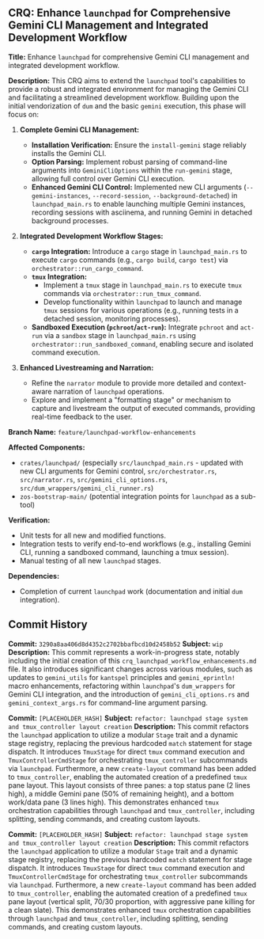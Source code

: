 ## CRQ: Enhance `launchpad` for Comprehensive Gemini CLI Management and Integrated Development Workflow

**Title:** Enhance `launchpad` for comprehensive Gemini CLI management and integrated development workflow.

**Description:**
This CRQ aims to extend the `launchpad` tool's capabilities to provide a robust and integrated environment for managing the Gemini CLI and facilitating a streamlined development workflow. Building upon the initial vendorization of `dum` and the basic `gemini` execution, this phase will focus on:

1.  **Complete Gemini CLI Management:**
    *   **Installation Verification:** Ensure the `install-gemini` stage reliably installs the Gemini CLI.
    *   **Option Parsing:** Implement robust parsing of command-line arguments into `GeminiCliOptions` within the `run-gemini` stage, allowing full control over Gemini CLI execution.
    *   **Enhanced Gemini CLI Control:** Implemented new CLI arguments (`--gemini-instances`, `--record-session`, `--background-detached`) in `launchpad_main.rs` to enable launching multiple Gemini instances, recording sessions with asciinema, and running Gemini in detached background processes.

2.  **Integrated Development Workflow Stages:**
    *   **`cargo` Integration:** Introduce a `cargo` stage in `launchpad_main.rs` to execute `cargo` commands (e.g., `cargo build`, `cargo test`) via `orchestrator::run_cargo_command`.
    *   **`tmux` Integration:**
        *   Implement a `tmux` stage in `launchpad_main.rs` to execute `tmux` commands via `orchestrator::run_tmux_command`.
        *   Develop functionality within `launchpad` to launch and manage `tmux` sessions for various operations (e.g., running tests in a detached session, monitoring processes).
    *   **Sandboxed Execution (`pchroot`/`act-run`):** Integrate `pchroot` and `act-run` via a `sandbox` stage in `launchpad_main.rs` using `orchestrator::run_sandboxed_command`, enabling secure and isolated command execution.

3.  **Enhanced Livestreaming and Narration:**
    *   Refine the `narrator` module to provide more detailed and context-aware narration of `launchpad` operations.
    *   Explore and implement a "formatting stage" or mechanism to capture and livestream the output of executed commands, providing real-time feedback to the user.

**Branch Name:** `feature/launchpad-workflow-enhancements`

**Affected Components:**
*   `crates/launchpad/` (especially `src/launchpad_main.rs` - updated with new CLI arguments for Gemini control, `src/orchestrator.rs`, `src/narrator.rs`, `src/gemini_cli_options.rs`, `src/dum_wrappers/gemini_cli_runner.rs`)
*   `zos-bootstrap-main/` (potential integration points for `launchpad` as a sub-tool)

**Verification:**
*   Unit tests for all new and modified functions.
*   Integration tests to verify end-to-end workflows (e.g., installing Gemini CLI, running a sandboxed command, launching a tmux session).
*   Manual testing of all new `launchpad` stages.

**Dependencies:**
*   Completion of current `launchpad` work (documentation and initial `dum` integration).

## Commit History

**Commit:** `3290a8aa406d8d4352c2702bbafbcd10d2458b52`
**Subject:** `wip`
**Description:**
This commit represents a work-in-progress state, notably including the initial creation of this `crq_launchpad_workflow_enhancements.md` file. It also introduces significant changes across various modules, such as updates to `gemini_utils` for `kantspel` principles and `gemini_eprintln!` macro enhancements, refactoring within `launchpad`'s `dum_wrappers` for Gemini CLI integration, and the introduction of `gemini_cli_options.rs` and `gemini_context_args.rs` for command-line argument parsing.

**Commit:** `[PLACEHOLDER_HASH]`
**Subject:** `refactor: launchpad stage system and tmux_controller layout creation`
**Description:**
This commit refactors the `launchpad` application to utilize a modular `Stage` trait and a dynamic stage registry, replacing the previous hardcoded `match` statement for stage dispatch. It introduces `TmuxStage` for direct `tmux` command execution and `TmuxControllerCmdStage` for orchestrating `tmux_controller` subcommands via `launchpad`. Furthermore, a new `create-layout` command has been added to `tmux_controller`, enabling the automated creation of a predefined `tmux` pane layout. This layout consists of three panes: a top status pane (2 lines high), a middle Gemini pane (50% of remaining height), and a bottom work/data pane (3 lines high). This demonstrates enhanced `tmux` orchestration capabilities through `launchpad` and `tmux_controller`, including splitting, sending commands, and creating custom layouts.

**Commit:** `[PLACEHOLDER_HASH]`
**Subject:** `refactor: launchpad stage system and tmux_controller layout creation`
**Description:**
This commit refactors the `launchpad` application to utilize a modular `Stage` trait and a dynamic stage registry, replacing the previous hardcoded `match` statement for stage dispatch. It introduces `TmuxStage` for direct `tmux` command execution and `TmuxControllerCmdStage` for orchestrating `tmux_controller` subcommands via `launchpad`. Furthermore, a new `create-layout` command has been added to `tmux_controller`, enabling the automated creation of a predefined `tmux` pane layout (vertical split, 70/30 proportion, with aggressive pane killing for a clean slate). This demonstrates enhanced `tmux` orchestration capabilities through `launchpad` and `tmux_controller`, including splitting, sending commands, and creating custom layouts.
